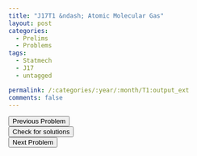 ```yaml
---
title: "J17T1 &ndash; Atomic Molecular Gas"
layout: post
categories:
  - Prelims
  - Problems
tags:
  - Statmech
  - J17
  - untagged

permalink: /:categories/:year/:month/T1:output_ext
comments: false
---
```

<object data="2017J1T.pdf" type="application/pdf" width="100%" height="500"></object>

<div class='navbar'>
	<div float='left'><button onclick="window.location='Q3.html'" >Previous Problem</button></div>
	<div float='center'><button onclick="window.location='https://princetonprelim.com/prelim/35/'">Check for solutions</button></div>
	<div float='right'><button onclick="window.location='T2.html'" > Next Problem</button></div>
</div>
